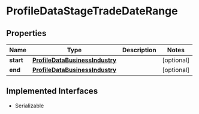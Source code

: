 

# ProfileDataStageTradeDateRange


## Properties

Name | Type | Description | Notes
------------ | ------------- | ------------- | -------------
**start** | [**ProfileDataBusinessIndustry**](ProfileDataBusinessIndustry.md) |  |  [optional]
**end** | [**ProfileDataBusinessIndustry**](ProfileDataBusinessIndustry.md) |  |  [optional]


## Implemented Interfaces

* Serializable


